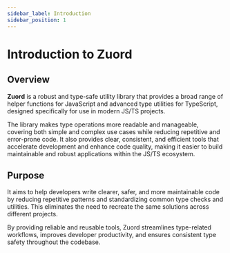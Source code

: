 ```yaml
---
sidebar_label: Introduction
sidebar_position: 1
---
```


# Introduction to Zuord

## Overview

**Zuord** is a robust and type-safe utility library that provides a broad range of helper functions for JavaScript and advanced type utilities for TypeScript, designed specifically for use in modern JS/TS projects.

The library makes type operations more readable and manageable, covering both simple and complex use cases while reducing repetitive and error-prone code. It also provides clear, consistent, and efficient tools that accelerate development and enhance code quality, making it easier to build maintainable and robust applications within the JS/TS ecosystem.

## Purpose

It aims to help developers write clearer, safer, and more maintainable code by reducing repetitive patterns and standardizing common type checks and utilities. This eliminates the need to recreate the same solutions across different projects.

By providing reliable and reusable tools, Zuord streamlines type-related workflows, improves developer productivity, and ensures consistent type safety throughout the codebase.